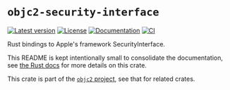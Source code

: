 # `objc2-security-interface`

[![Latest version](https://badgen.net/crates/v/objc2-security-interface)](https://crates.io/crates/objc2-security-interface)
[![License](https://badgen.net/badge/license/Zlib%20OR%20Apache-2.0%20OR%20MIT/blue)](../../LICENSE.md)
[![Documentation](https://docs.rs/objc2-security-interface/badge.svg)](https://docs.rs/objc2-security-interface/)
[![CI](https://github.com/madsmtm/objc2/actions/workflows/ci.yml/badge.svg)](https://github.com/madsmtm/objc2/actions/workflows/ci.yml)

Rust bindings to Apple's framework SecurityInterface.

This README is kept intentionally small to consolidate the documentation, see
[the Rust docs](https://docs.rs/objc2-security-interface/) for more details on this crate.

This crate is part of the [`objc2` project](https://github.com/madsmtm/objc2),
see that for related crates.
